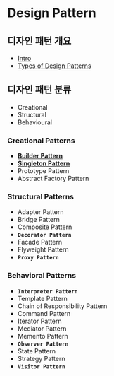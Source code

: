 # Design Pattern

## 디자인 패턴 개요

* [Intro](https://github.com/SeokRae/TIL/tree/19997443918ceb7dfe18b1fc3c3aafa1e8125069/design/contents/_intro.md)
* [Types of Design Patterns](https://github.com/SeokRae/TIL/tree/19997443918ceb7dfe18b1fc3c3aafa1e8125069/design/contents/_types_of_design_patterns.md)

## 디자인 패턴 분류

* Creational
* Structural
* Behavioural

### **Creational Patterns**

* [**Builder Pattern**](_builder.md)
* [**Singleton Pattern**](_singleton.md)
* Prototype Pattern
* Abstract Factory Pattern

### Structural Patterns

* Adapter Pattern
* Bridge Pattern
* Composite Pattern
* **`Decorator Pattern`**
* Facade Pattern
* Flyweight Pattern
* **`Proxy Pattern`**

### Behavioral Patterns

* **`Interpreter Pattern`**
* Template Pattern
* Chain of Responsibility Pattern
* Command Pattern
* Iterator Pattern
* Mediator Pattern
* Memento Pattern
* **`Observer Pattern`**
* State Pattern
* Strategy Pattern
* **`Visitor Pattern`**
